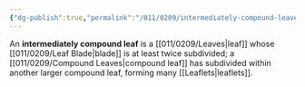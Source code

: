 ```yaml
---
{"dg-publish":true,"permalink":"/011/0209/intermediately-compound-leaves/","title":"Intermediately Compound Leaves","tags":["BIOL412"],"created":"2024-09-26T15:20:13.000-07:00","updated":"2025-01-22T00:41:15.442-08:00"}
---
```


An **intermediately compound leaf** is a [[011/0209/Leaves\|leaf]] whose [[011/0209/Leaf Blade\|blade]] is at least twice subdivided; a [[011/0209/Compound Leaves\|compound leaf]] has subdivided within another larger compound leaf, forming many [[Leaflets\|leaflets]].